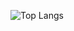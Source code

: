 ![Top Langs](https://github-readme-stats-git-masterrstaa-rickstaa.vercel.app/api/top-langs/?username=hespadas&layout=compact&bg_color=000&border_color=30A3DC&title_color=E94D5F&text_color=FFF)
